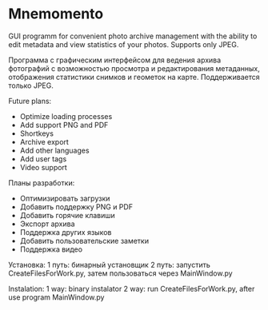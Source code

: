 # Mnemomento
GUI programm for convenient photo archive management with the ability to edit metadata and view statistics of your photos.
Supports only JPEG.

Программа с графическим интерфейсом для ведения архива фотографий с возможностью просмотра и редактирования метаданных, отображения статистики снимков и геометок на карте.
Поддерживается только JPEG.


Future plans:
- Optimize loading processes
- Add support PNG and PDF
- Shortkeys
- Archive export
- Add other languages
- Add user tags
- Video support

Планы разработки:
- Оптимизировать загрузки
- Добавить поддержку PNG и PDF
- Добавить горячие клавиши
- Экспорт архива
- Поддержка других языков
- Добавить пользовательские заметки
- Поддержка видео



Установка:
1 путь: бинарный установщик
2 путь: запустить CreateFilesForWork.py, затем пользоваться через MainWindow.py

Instalation: 
1 way: binary instalator 
2 way: run CreateFilesForWork.py, after use program MainWindow.py
